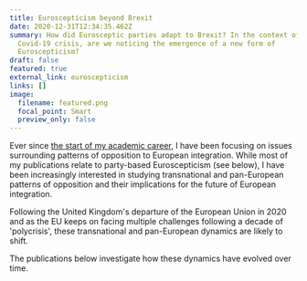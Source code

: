```yaml
---
title: Euroscepticism beyond Brexit
date: 2020-12-31T12:34:35.462Z
summary: How did Eurosceptic parties adapt to Brexit? In the context of the
  Covid-19 crisis, are we noticing the emergence of a new form of
  Euroscepticism?
draft: false
featured: true
external_link: euroscepticism
links: []
image:
  filename: featured.png
  focal_point: Smart
  preview_only: false
---
```

Ever since [the start of my academic career](https://era.ed.ac.uk/handle/1842/16175), I have been focusing on issues surrounding patterns of opposition to European integration. While most of my publications relate to party-based Euroscepticism (see below), I have been increasingly interested in studying transnational and pan-European patterns of opposition and their implications for the future of European integration. 

Following the United Kingdom's departure of the European Union in 2020 and as the EU keeps on facing multiple challenges following a decade of 'polycrisis', these transnational and pan-European dynamics are likely to shift. 

The publications below investigate how these dynamics have evolved over time.